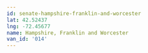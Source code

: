 ```yaml
---
id: senate-hampshire-franklin-and-worcester
lat: 42.52437
lng: -72.45677
name: Hampshire, Franklin and Worcester
van_id: '014'
---
```

